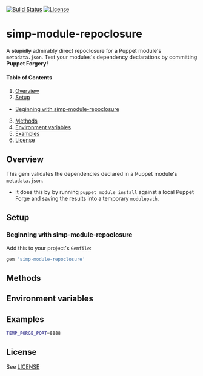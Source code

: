 [![Build Status](https://secure.travis-ci.org/simp/rubygem-simp-module-repoclosure.svg?branch=master)](https://travis-ci.org/simp/rubygem-simp-module-repoclosure)
[![License](http://img.shields.io/:license-apache-blue.svg)](http://www.apache.org/licenses/LICENSE-2.0.html)
# simp-module-repoclosure

A ~~stupidly~~ admirably direct repoclosure for a Puppet module's `metadata.json`.  Test your modules's dependency declarations by committing **Puppet Forgery!**

#### Table of Contents
1. [Overview](#overview)
2. [Setup](#setup)
* [Beginning with simp-module-repoclosure](#beginning-with-simp-module-repoclosure)
3. [Methods](#methods)
4. [Environment variables](#environment-variables)
5. [Examples](#examples)
6. [License](#license)

## Overview

This gem validates the dependencies declared in a Puppet module's `metadata.json`.
  * It does this by by running `puppet module install` against a local Puppet Forge and saving the results into a temporary `modulepath`.

## Setup

### Beginning with simp-module-repoclosure

Add this to your project's `Gemfile`:

```ruby
gem 'simp-module-repoclosure'
```

## Methods



## Environment variables


## Examples
```bash
TEMP_FORGE_PORT=8888
```


## License
See [LICENSE](LICENSE)
